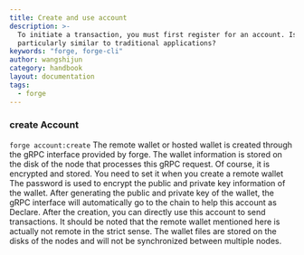```yaml
---
title: Create and use account
description: >-
  To initiate a transaction, you must first register for an account. Is it
  particularly similar to traditional applications?
keywords: "forge, forge-cli"
author: wangshijun
category: handbook
layout: documentation
tags:
  - forge
---
```


### create Account

`forge account:create` The remote wallet or hosted wallet is created through the gRPC interface provided by forge. The wallet information is stored on the disk of the node that processes this gRPC request. Of course, it is encrypted and stored. You need to set it when you create a remote wallet The password is used to encrypt the public and private key information of the wallet. After generating the public and private key of the wallet, the gRPC interface will automatically go to the chain to help this account as Declare. After the creation, you can directly use this account to send transactions. It should be noted that the remote wallet mentioned here is actually not remote in the strict sense. The wallet files are stored on the disks of the nodes and will not be synchronized between multiple nodes.
